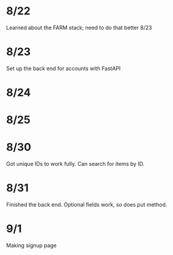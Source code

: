 # 8/22
Learned about the FARM stack; need to do that better 8/23

# 8/23
Set up the back end for accounts with FastAPI

# 8/24

# 8/25

# 8/30 
Got unique IDs to work fully. Can search for items by ID.

# 8/31
Finished the back end. Optional fields work, so does put method. 

# 9/1 
Making signup page 
